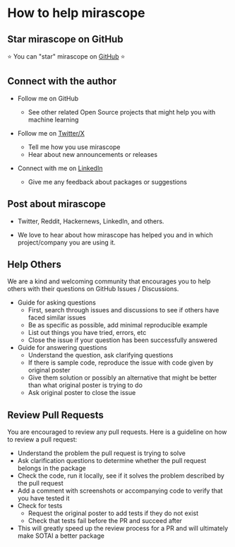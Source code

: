 # How to help mirascope

## Star mirascope on GitHub

⭐️ You can "star" mirascope on [GitHub](https://github.com/mirascope/mirascope) ⭐️

## Connect with the author

- Follow me on GitHub

  - See other related Open Source projects that might help you with machine learning

- Follow me on [Twitter/X](https://twitter.com/WilliamBakst)

  - Tell me how you use mirascope
  - Hear about new announcements or releases

- Connect with me on [LinkedIn](https://www.linkedin.com/in/wbakst/)

  - Give me any feedback about packages or suggestions

## Post about mirascope

- Twitter, Reddit, Hackernews, LinkedIn, and others.

- We love to hear about how mirascope has helped you and in which project/company you are using it.

## Help Others

We are a kind and welcoming community that encourages you to help others with their questions on GitHub Issues / Discussions.

- Guide for asking questions
  - First, search through issues and discussions to see if others have faced similar issues
  - Be as specific as possible, add minimal reproducible example
  - List out things you have tried, errors, etc
  - Close the issue if your question has been successfully answered
- Guide for answering questions
  - Understand the question, ask clarifying questions
  - If there is sample code, reproduce the issue with code given by original poster
  - Give them solution or possibly an alternative that might be better than what original poster is trying to do
  - Ask original poster to close the issue

## Review Pull Requests

You are encouraged to review any pull requests. Here is a guideline on how to review a pull request:

- Understand the problem the pull request is trying to solve
- Ask clarification questions to determine whether the pull request belongs in the package
- Check the code, run it locally, see if it solves the problem described by the pull request
- Add a comment with screenshots or accompanying code to verify that you have tested it
- Check for tests
  - Request the original poster to add tests if they do not exist
  - Check that tests fail before the PR and succeed after
- This will greatly speed up the review process for a PR and will ultimately make SOTAI a better package
